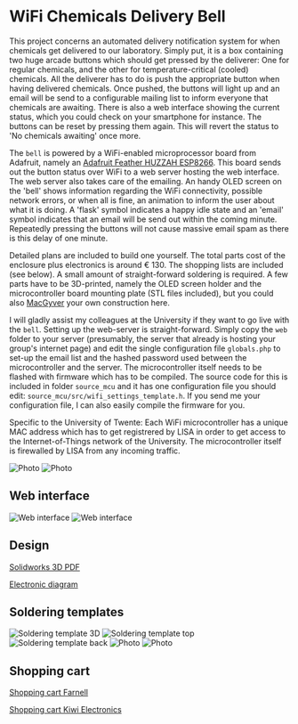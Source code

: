 # WiFi Chemicals Delivery Bell

This project concerns an automated delivery notification system for when chemicals get delivered to our laboratory. Simply put, it is a box containing two huge arcade buttons which should get pressed by the deliverer: One for regular chemicals, and the other for temperature-critical (cooled) chemicals. All the deliverer has to do is push the appropriate button when having delivered chemicals. Once pushed, the buttons will light up and an email will be send to a configurable mailing list to inform everyone that chemicals are awaiting. There is also a web interface showing the current status, which you could check on your smartphone for instance. The buttons can be reset by pressing them again. This will revert the status to 'No chemicals awaiting' once more. 

The `bell` is powered by a WiFi-enabled microprocessor board from Adafruit, namely an [Adafruit Feather HUZZAH ESP8266](https://www.adafruit.com/product/3046). This board sends out the button status over WiFi to a web server hosting the web interface. The web server also takes care of the emailing. An handy OLED screen on the 'bell' shows information regarding the WiFi connectivity, possible network errors, or when all is fine, an animation to inform the user about what it is doing. A 'flask' symbol indicates a happy idle state and an 'email' symbol indicates that an email will be send out within the coming minute. Repeatedly pressing the buttons will not cause massive email spam as there is this delay of one minute.

Detailed plans are included to build one yourself. The total parts cost of the enclosure plus electronics is around € 130. The shopping lists are included (see below). A small amount of straight-forward soldering is required. A few parts have to be 3D-printed, namely the OLED screen holder and the microcontroller board mounting plate (STL files included), but you could also [MacGyver](https://en.wikipedia.org/wiki/MacGyver) your own construction here.

I will gladly assist my colleagues at the University if they want to go live with the `bell`. Setting up the web-server is straight-forward. Simply copy the `web` folder to your server (presumably, the server that already is hosting your group's internet page) and edit the single configuration file `globals.php` to set-up the email list and the hashed password used between the microcontroller and the server. The microcontroller itself needs to be flashed with firmware which has to be compiled. The source code for this is included in folder `source_mcu` and it has one configuration file you should edit: `source_mcu/src/wifi_settings_template.h`. If you send me your configuration file, I can also easily compile the firmware for you. 

Specific to the University of Twente: Each WiFi microcontroller has a unique MAC address which has to get registrered by LISA in order to get access to the Internet-of-Things network of the University. The microcontroller itself is firewalled by LISA from any incoming traffic.

![Photo](/docs/photos/01_chemicals_bell__front.jpg)
![Photo](/docs/photos/04_chemicals_bell__opened.jpg)

## Web interface

![Web interface](/docs/screenshots_web_interface/1_web__no_chemicals_awaiting.PNG)
![Web interface](/docs/screenshots_web_interface/4_web__chemicals_delivered_blue&white.PNG)

## Design

[Solidworks 3D PDF](/Solidworks/_WiFi_Chemicals_Delivery_Bell.pdf)

[Electronic diagram](/docs/electronics/electronic_diagram.pdf)

## Soldering templates

![Soldering template 3D](/docs/electronics/circuit.PNG)
![Soldering template top](/docs/electronics/circuit_top.PNG)
![Soldering template back](/docs/electronics/circuit_back.PNG)
![Photo](/docs/photos/08_detail__solder_front.jpg)
![Photo](/docs/photos/09_detail__solder_back.jpg)

## Shopping cart

[Shopping cart Farnell](/docs/shopping/_shopping_cart_Farnell.pdf)

[Shopping cart Kiwi Electronics](/docs/shopping/_shopping_cart_Kiwi_Electronics.pdf)
